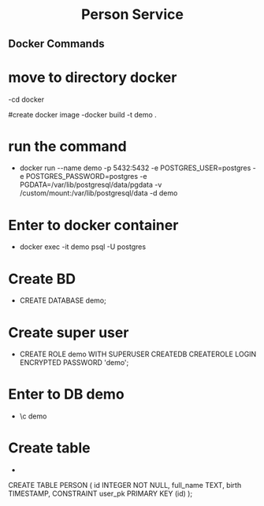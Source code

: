 <h1 align="center">Person Service</h1>

## Docker Commands

# move to directory docker
-cd docker

#create docker image
-docker build -t demo .

# run the command
- docker run --name demo  -p 5432:5432 -e POSTGRES_USER=postgres -e POSTGRES_PASSWORD=postgres -e PGDATA=/var/lib/postgresql/data/pgdata  -v /custom/mount:/var/lib/postgresql/data -d demo

# Enter to docker container
- docker exec -it demo psql -U postgres

# Create BD
- CREATE DATABASE demo;

# Create super user
- CREATE ROLE demo WITH SUPERUSER CREATEDB CREATEROLE LOGIN ENCRYPTED PASSWORD 'demo';

# Enter to DB demo
- \c demo

# Create table
-
CREATE TABLE PERSON
(
    id        INTEGER NOT NULL,
    full_name  TEXT,
    birth     TIMESTAMP,
    CONSTRAINT user_pk PRIMARY KEY (id)
);
